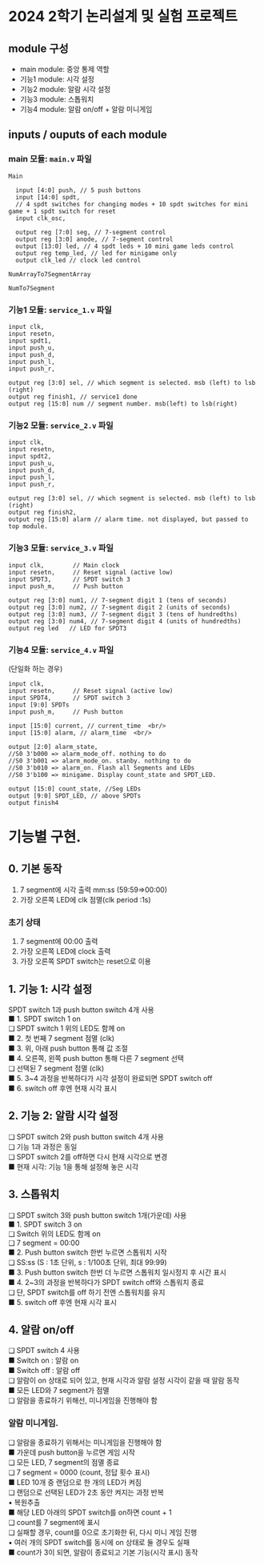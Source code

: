 # 2024 2학기 논리설계 및 실험 프로젝트

## module 구성

- main module: 중앙 통제 역할
- 기능1 module: 시각 설정
- 기능2 module: 알람 시각 설정
- 기능3 module: 스톱워치
- 기능4 module: 알람 on/off + 알람 미니게임

## inputs / ouputs of each module

### main 모듈: `main.v` 파일

`Main`

      input [4:0] push, // 5 push buttons
      input [14:0] spdt,
      // 4 spdt switches for changing modes + 10 spdt switches for mini game + 1 spdt switch for reset
      input clk_osc,
      
      output reg [7:0] seg, // 7-segment control
      output reg [3:0] anode, // 7-segment control
      output [13:0] led, // 4 spdt leds + 10 mini game leds control
      output reg temp_led, // led for minigame only
      output clk_led // clock led control

`NumArrayTo7SegmentArray`

`NumTo7Segment`

### 기능1 모듈: `service_1.v` 파일

    input clk,
    input resetn,
    input spdt1,
    input push_u,
    input push_d,
    input push_l,
    input push_r,

    output reg [3:0] sel, // which segment is selected. msb (left) to lsb (right)
    output reg finish1, // service1 done
    output reg [15:0] num // segment number. msb(left) to lsb(right)

### 기능2 모듈: `service_2.v` 파일

    input clk,
    input resetn,
    input spdt2,
    input push_u,
    input push_d,
    input push_l,
    input push_r,

    output reg [3:0] sel, // which segment is selected. msb (left) to lsb (right)
    output reg finish2,
    output reg [15:0] alarm // alarm time. not displayed, but passed to top module.

### 기능3 모듈: `service_3.v` 파일

    input clk,        // Main clock
    input resetn,     // Reset signal (active low)
    input SPDT3,      // SPDT switch 3
    input push_m,     // Push button
    
    output reg [3:0] num1, // 7-segment digit 1 (tens of seconds)
    output reg [3:0] num2, // 7-segment digit 2 (units of seconds)
    output reg [3:0] num3, // 7-segment digit 3 (tens of hundredths)
    output reg [3:0] num4, // 7-segment digit 4 (units of hundredths)
    output reg led   // LED for SPDT3

### 기능4 모듈: `service_4.v` 파일
(단일화 하는 경우)

    input clk,
    input resetn,     // Reset signal (active low)
    input SPDT4,      // SPDT switch 3
    input [9:0] SPDTs
    input push_m,     // Push button
    
    input [15:0] current, // current_time  <br/>
    input [15:0] alarm, // alarm_time  <br/>

    output [2:0] alarm_state,
    //S0 3'b000 => alarm_mode_off. nothing to do
    //S0 3'b001 => alarm_mode_on. stanby. nothing to do
    //S0 3'b010 => alarm_on. Flash all Segments and LEDs
    //S0 3'b100 => minigame. Display count_state and SPDT_LED.

    output [15:0] count_state, //Seg LEDs
    output [9:0] SPDT_LED, // above SPDTs
    output finish4 

# 기능별 구현.

## 0. 기본 동작
1. 7 segment에 시각 출력
   mm:ss (59:59=>00:00)
2. 가장 오른쪽 LED에 clk 점멸(clk period :1s)

### 초기 상태
1. 7 segment에 00:00 출력
2. 가장 오른쪽 LED에 clock 출력
3. 가장 오른쪽 SPDT switch는 reset으로 이용


## 1. 기능 1: 시각 설정
 SPDT switch 1과 push button switch 4개 사용  
■ 1. SPDT switch 1 on  
❑ SPDT switch 1 위의 LED도 함께 on  
■ 2. 첫 번째 7 segment 점멸 (clk)  
■ 3. 위, 아래 push button 통해 값 조절  
■ 4. 오른쪽, 왼쪽 push button 통해 다른 7 segment 선택  
❑ 선택된 7 segment 점멸 (clk)  
■ 5. 3~4 과정을 반복하다가 시각 설정이 완료되면 SPDT switch off  
■ 6. switch off 후엔 현재 시각 표시  

## 2. 기능 2: 알람 시각 설정
❑ SPDT switch 2와 push button switch 4개 사용  
❑ 기능 1과 과정은 동일  
❑ SPDT switch 2를 off하면 다시 현재 시각으로 변경  
■ 현재 시각: 기능 1을 통해 설정해 놓은 시각  

## 3. 스톱워치
❑ SPDT switch 3와 push button switch 1개(가운데) 사용  
■ 1. SPDT switch 3 on  
❑ Switch 위의 LED도 함께 on  
❑ 7 segment = 00:00  
■ 2. Push button switch 한번 누르면 스톱워치 시작  
❑ SS:ss (S : 1초 단위, s : 1/100초 단위, 최대 99:99)  
■ 3. Push button switch 한번 더 누르면 스톱워치 일시정지 후
시간 표시  
■ 4. 2~3의 과정을 반복하다가 SPDT switch off와 스톱워치 종료  
❑ 단, SPDT switch를 off 하기 전엔 스톱워치를 유지  
■ 5. switch off 후엔 현재 시각 표시  

## 4. 알람 on/off
❑ SPDT switch 4 사용  
■ Switch on : 알람 on  
■ Switch off : 알람 off  
❑ 알람이 on 상태로 되어 있고, 현재 시각과 알람 설정 시각이
같을 때 알람 동작  
■ 모든 LED와 7 segment가 점멸  
❑ 알람을 종료하기 위해선, 미니게임을 진행해야 함  

### 알람 미니게임.
❑ 알람을 종료하기 위해서는 미니게임을 진행해야 함  
■ 가운데 push button을 누르면 게임 시작  
❑ 모든 LED, 7 segment의 점멸 종료  
❑ 7 segment = 0000 (count, 정답 횟수 표시)  
■ LED 10개 중 랜덤으로 한 개의 LED가 켜짐  
❑ 랜덤으로 선택된 LED가 2초 동안 켜지는 과정 반복  
▪ 복원추출  
■ 해당 LED 아래의 SPDT switch를 on하면 count + 1  
❑ count를 7 segment에 표시  
❑ 실패할 경우, count를 0으로 초기화한 뒤, 다시 미니 게임 진행  
▪ 여러 개의 SPDT switch를 동시에 on 상태로 둘 경우도 실패  
■ count가 3이 되면, 알람이 종료되고 기본 기능(시각 표시) 동작  
